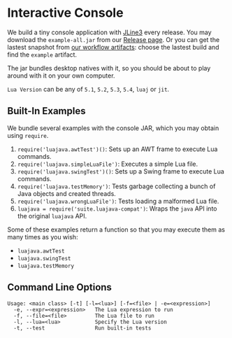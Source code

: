 # Interactive Console

We build a tiny console application with [JLine3](https://github.com/jline/jline3) every release. You may download the `example-all.jar` from our [Release page](https://github.com/gudzpoz/luajava/releases). Or you can get the lastest snapshot from [our workflow artifacts](https://github.com/gudzpoz/luajava/actions/workflows/build-natives.yml): choose the lastest build and find the `example` artifact.

The jar bundles desktop natives with it, so you should be about to play around with it on your own computer.

<ClientOnly><Asciinema :file="$withBase('/example.cast')" /></ClientOnly>

`Lua Version` can be any of `5.1`, `5.2`, `5.3`, `5.4`, `luaj` or `jit`.

## Built-In Examples

We bundle several examples with the console JAR, which you may obtain using `require`.

1. `require('luajava.awtTest')()`: Sets up an AWT frame to execute Lua commands.
2. `require('luajava.simpleLuaFile')`: Executes a simple Lua file.
3. `require('luajava.swingTest')()`: Sets up a Swing frame to execute Lua commands.
4. `require('luajava.testMemory')`: Tests garbage collecting a bunch of Java objects and created threads.
5. `require('luajava.wrongLuaFile')`: Tests loading a malformed Lua file.
6. `luajava = require('suite.luajava-compat')`: Wraps the `java` API into the original `luajava` API.

Some of these examples return a function so that you may execute them as many times as you wish:
- `luajava.awtTest`
- `luajava.swingTest`
- `luajava.testMemory`

## Command Line Options

```
Usage: <main class> [-t] [-l=<lua>] [-f=<file> | -e=<expression>]
  -e, --expr=<expression>   The Lua expression to run
  -f, --file=<file>         The Lua file to run
  -l, --lua=<lua>           Specify the Lua version
  -t, --test                Run built-in tests
```
